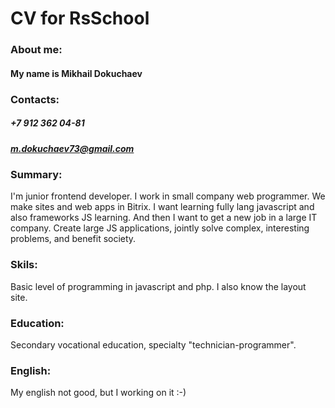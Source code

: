 # CV for RsSchool
### About me:
#### My name is Mikhail Dokuchaev
### Contacts: 
##### +7 912 362 04-81
##### [m.dokuchaev73@gmail.com](mailto:m.dokuchaev73@gmail.com)
### Summary:
I'm junior frontend developer. I work in small company web programmer. We make sites and web apps in Bitrix. I want learning fully lang javascript and also frameworks JS learning. And then I want to get a new job in a large IT company. Create large JS applications, jointly solve complex, interesting problems, and benefit society. 
### Skils:
Basic level of programming in javascript and php. I also know the layout site.
### Education:
Secondary vocational education, specialty "technician-programmer".
### English:
My english not good, but I working on it :-)